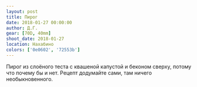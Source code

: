 ```yaml
---
layout: post
title: Пирог
date: 2018-01-27 00:00:00
author: Д.Г.
gear: [70D, 40mm]
shoot_date: 2018-01-27
location: Нахабино
colors: ['0e0602', '72553b']
---
```

Пирог из слоёного теста с квашеной капустой и беконом сверху, потому что почему бы и нет. Рецепт додумайте сами, там ничего необыкновенного.
